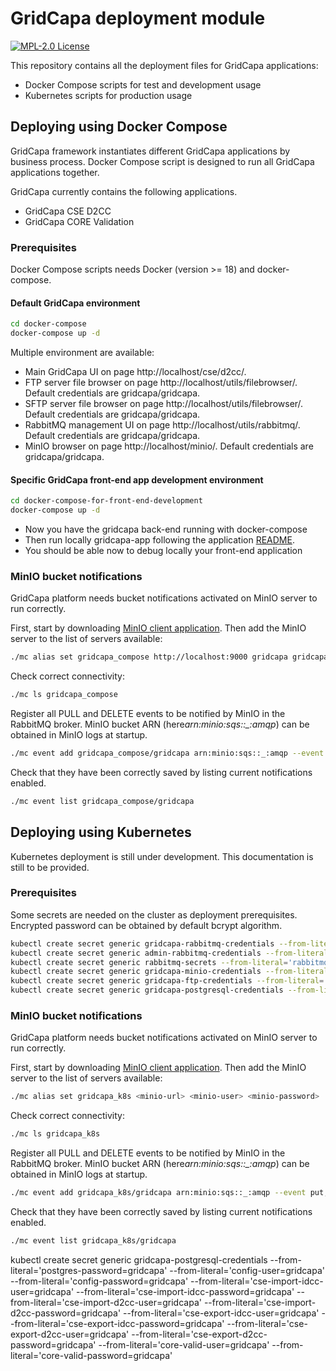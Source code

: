 # GridCapa deployment module
[![MPL-2.0 License](https://img.shields.io/badge/license-MPL_2.0-blue.svg)](https://www.mozilla.org/en-US/MPL/2.0/)

This repository contains all the deployment files for GridCapa applications:

- Docker Compose scripts for test and development usage
- Kubernetes scripts for production usage

## Deploying using Docker Compose

GridCapa framework instantiates different GridCapa applications by business process.
Docker Compose script is designed to run all GridCapa applications together.

GridCapa currently contains the following applications.
- GridCapa CSE D2CC
- GridCapa CORE Validation

### Prerequisites

Docker Compose scripts needs Docker (version >= 18) and docker-compose.

#### Default GridCapa environment

```bash
cd docker-compose
docker-compose up -d
```

Multiple environment are available:
- Main GridCapa UI on page http://localhost/cse/d2cc/.
- FTP server file browser on page http://localhost/utils/filebrowser/. Default credentials are gridcapa/gridcapa.
- SFTP server file browser on page http://localhost/utils/filebrowser/. Default credentials are gridcapa/gridcapa.
- RabbitMQ management UI on page http://localhost/utils/rabbitmq/. Default credentials are gridcapa/gridcapa.
- MinIO browser on page http://localhost/minio/. Default credentials are gridcapa/gridcapa.

#### Specific GridCapa front-end app development environment 

```bash
cd docker-compose-for-front-end-development
docker-compose up -d
```
- Now you have the gridcapa back-end running with docker-compose 
- Then run locally gridcapa-app following the application [README](https://github.com/farao-community/gridcapa-app/blob/master/README.md).
- You should be able now to debug locally your front-end application

### MinIO bucket notifications

GridCapa platform needs bucket notifications activated on MinIO server to run correctly.

First, start by downloading [MinIO client application](https://docs.min.io/docs/minio-client-quickstart-guide).
Then add the MinIO server to the list of servers available:
```bash
./mc alias set gridcapa_compose http://localhost:9000 gridcapa gridcapa
```
Check correct connectivity:
```bash
./mc ls gridcapa_compose
```

Register all PULL and DELETE events to be notified by MinIO in the RabbitMQ broker. MinIO bucket ARN (here*arn:minio:sqs::_:amqp*)
can be obtained in MinIO logs at startup.

```bash
./mc event add gridcapa_compose/gridcapa arn:minio:sqs::_:amqp --event put,delete
```

Check that they have been correctly saved by listing current notifications enabled.

```bash
./mc event list gridcapa_compose/gridcapa
```

## Deploying using Kubernetes

Kubernetes deployment is still under development. This documentation is still to be provided.

### Prerequisites

Some secrets are needed on the cluster as deployment prerequisites. Encrypted password can be obtained by default bcrypt algorithm.

```bash
kubectl create secret generic gridcapa-rabbitmq-credentials --from-literal='rabbitmq-user=<RABBITMQ_USER>' --from-literal='rabbitmq-password=<RABBITMQ_PASSWORD>'
kubectl create secret generic admin-rabbitmq-credentials --from-literal='rabbitmq-user=<RABBITMQ_USER>' --from-literal='rabbitmq-password=<RABBITMQ_PASSWORD>'
kubectl create secret generic rabbitmq-secrets --from-literal='rabbitmq-erlang-cookie=<RABBITMQ_ERLANG_COOKIE>'
kubectl create secret generic gridcapa-minio-credentials --from-literal='minio-access-key=<MINIO_ACCESS_KEY>' --from-literal='minio-secret-key=<MINIO_SECRET_KEY>'
kubectl create secret generic gridcapa-ftp-credentials --from-literal='ftp-user=<FTP_USER>' --from-literal='ftp-password=<FTP_PASSWORD>'
kubectl create secret generic gridcapa-postgresql-credentials --from-literal='postgres-password=<POSTGRES_PASSWORD>' --from-literal='config-user=<CONFIG_USER>' --from-literal='config-password=<CONFIG_PASSWORD>' --from-literal='cse-import-idcc-user=<CSE_IMPORT_IDCC_USER>' --from-literal='cse-import-idcc-password=<CSE_IMPORT_IDCC_PASSWORD>' --from-literal='cse-import-d2cc-user=<CSE_IMPORT_D2CC_USER>' --from-literal='cse-import-d2cc-password=<CSE_IMPORT_D2CC_PASSWORD>' --from-literal='cse-export-idcc-user=<CSE_EXPORT_IDCC_USER>' --from-literal='cse-export-idcc-password=<CSE_EXPORT_IDCC_PASSWORD>' --from-literal='cse-export-d2cc-user=<CSE_EXPORT_D2CC_USER>' --from-literal='cse-export-d2cc-password=<CSE_EXPORT_D2CC_PASSWORD>' --from-literal='core-valid-user=<CORE_VALID_USER>' --from-literal='core-valid-password=<CORE_VALID_PASSWORD>'
```
### MinIO bucket notifications

GridCapa platform needs bucket notifications activated on MinIO server to run correctly.

First, start by downloading [MinIO client application](https://docs.min.io/docs/minio-client-quickstart-guide).
Then add the MinIO server to the list of servers available:
```bash
./mc alias set gridcapa_k8s <minio-url> <minio-user> <minio-password>

```
Check correct connectivity:
```bash
./mc ls gridcapa_k8s
```

Register all PULL and DELETE events to be notified by MinIO in the RabbitMQ broker. MinIO bucket ARN (here*arn:minio:sqs::_:amqp*)
can be obtained in MinIO logs at startup.

```bash
./mc event add gridcapa_k8s/gridcapa arn:minio:sqs::_:amqp --event put,delete
```

Check that they have been correctly saved by listing current notifications enabled.

```bash
./mc event list gridcapa_k8s/gridcapa
```


kubectl create secret generic gridcapa-postgresql-credentials --from-literal='postgres-password=gridcapa' --from-literal='config-user=gridcapa' --from-literal='config-password=gridcapa' --from-literal='cse-import-idcc-user=gridcapa' --from-literal='cse-import-idcc-password=gridcapa' --from-literal='cse-import-d2cc-user=gridcapa' --from-literal='cse-import-d2cc-password=gridcapa' --from-literal='cse-export-idcc-user=gridcapa' --from-literal='cse-export-idcc-password=gridcapa' --from-literal='cse-export-d2cc-user=gridcapa' --from-literal='cse-export-d2cc-password=gridcapa' --from-literal='core-valid-user=gridcapa' --from-literal='core-valid-password=gridcapa'
